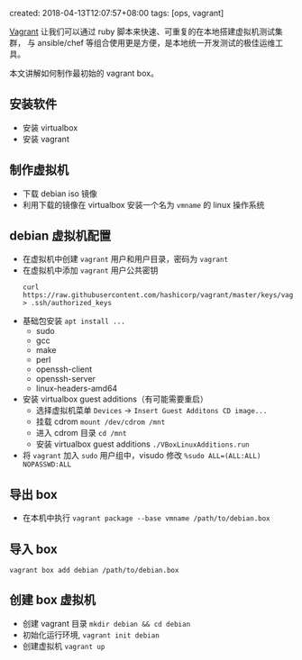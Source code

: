 created: 2018-04-13T12:07:57+08:00
tags: [ops, vagrant]


[Vagrant][] 让我们可以通过 ruby 脚本来快速、可重复的在本地搭建虚拟机测试集群，
与 ansible/chef 等组合使用更是方便，是本地统一开发测试的极佳运维工具。

[Vagrant]: https://www.vagrantup.com/

本文讲解如何制作最初始的 vagrant box。


## 安装软件

* 安装 virtualbox
* 安装 vagrant


## 制作虚拟机

* 下载 debian iso 镜像
* 利用下载的镜像在 virtualbox 安装一个名为 `vmname` 的 linux 操作系统


## debian 虚拟机配置

* 在虚拟机中创建 `vagrant` 用户和用户目录，密码为 `vagrant`
* 在虚拟机中添加 `vagrant` 用户公共密钥
    ```
    curl https://raw.githubusercontent.com/hashicorp/vagrant/master/keys/vagrant.pub > .ssh/authorized_keys
    ```
* 基础包安装 `apt install ...`
    - sudo
    - gcc
    - make
    - perl
    - openssh-client
    - openssh-server
    - linux-headers-amd64
* 安装 virtualbox guest additions（有可能需要重启）
    - 选择虚拟机菜单 `Devices` -> `Insert Guest Additons CD image...`
    - 挂载 cdrom `mount /dev/cdrom /mnt`
    - 进入 cdrom 目录 `cd /mnt`
    - 安装 virtualbox guest additions `./VBoxLinuxAdditions.run`
* 将 `vagrant` 加入 `sudo` 用户组中，visudo 修改 `%sudo ALL=(ALL:ALL) NOPASSWD:ALL`


## 导出 box

* 在本机中执行 `vagrant package --base vmname /path/to/debian.box`


## 导入 box

`vagrant box add debian /path/to/debian.box`


## 创建 box 虚拟机

* 创建 vagrant 目录 `mkdir debian && cd debian`
* 初始化运行环境, `vagrant init debian`
* 创建虚拟机 `vagrant up`
